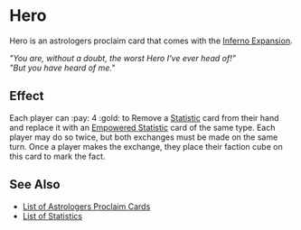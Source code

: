 # Hero

Hero is an astrologers proclaim card that comes with the [Inferno Expansion](../content.md).

*"You are, without a doubt, the worst Hero I've ever head of!"<br>"But you have heard of me."*


## Effect

Each player can :pay: 4 :gold: to Remove a [Statistic](../statistics/index.md) card from their hand and replace it with an [Empowered Statistic](../statistics/index.md) card of the same type. Each player may do so twice, but both exchanges must be made on the same turn. Once a player makes the exchange, they place their faction cube on this card to mark the fact.


## See Also

- [List of Astrologers Proclaim Cards](index.md)
- [List of Statistics](../statistics/index.md)
